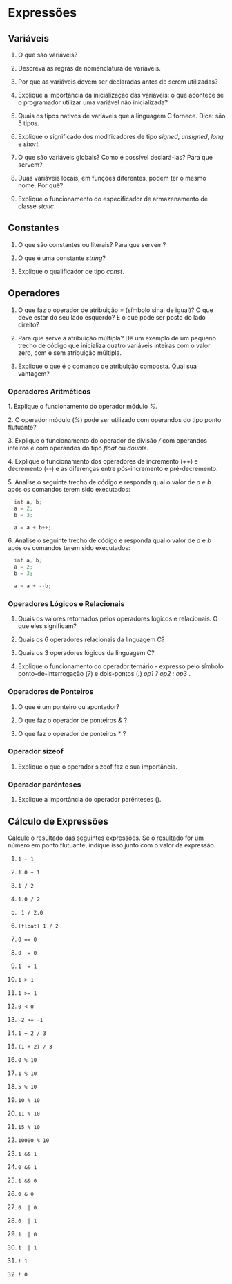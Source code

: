 # Expressões

## Variáveis

1. O que são variáveis?

2. Descreva as regras de nomenclatura de variáveis.

3. Por que as variáveis devem ser declaradas antes de serem utilizadas?

4. Explique a importância da inicialização das variáveis: o que acontece se o programador utilizar uma variável não inicializada?

5. Quais os tipos nativos de variáveis que a linguagem C fornece. Dica: são 5 tipos.

6. Explique o significado dos modificadores de tipo *signed*, *unsigned*, *long* e *short*.

7. O que são variáveis globais? Como é possível declará-las? Para que servem?

8. Duas variáveis locais, em funções diferentes, podem ter o mesmo nome. Por quê?

9. Explique o funcionamento do especificador de armazenamento de classe *static*.



## Constantes

1. O que são constantes ou literais? Para que servem?

2. O que é uma constante *string*? 

3. Explique o qualificador de tipo *const*.


## Operadores

1. O que faz o operador de atribuição *=* (símbolo sinal de igual)? O que deve estar do seu lado esquerdo? E o que pode ser posto do lado direito?

2. Para que serve a atribuição múltipla? Dê um exemplo de um pequeno trecho de código que inicializa quatro variáveis
inteiras com o valor zero, com e sem atribuição múltipla.

3. Explique o que é o comando de atribuição composta. Qual sua vantagem?


### Operadores Aritméticos

1\. Explique o funcionamento do operador módulo *%*.

2\. O operador módulo (*%*) pode ser utilizado com operandos do tipo ponto flutuante?

3\. Explique o funcionamento do operador de divisão */* com operandos inteiros e com operandos do tipo *float* ou *double*.

4\. Explique o funcionamento dos operadores de incremento (*++*) e decremento (*--*) e as diferenças entre pós-incremento
e pré-decremento.


5\. Analise o seguinte trecho de código e responda qual o valor de *a* e *b* após os comandos terem sido executados:

```c
  int a, b;
  a = 2;
  b = 3;

  a = a + b++;

```

6\. Analise o seguinte trecho de código e responda qual o valor de *a* e *b* após os comandos terem sido executados:

```c
  int a, b;
  a = 2;
  b = 3;

  a = a + --b;

```

### Operadores Lógicos e Relacionais

1. Quais os valores retornados pelos operadores lógicos e relacionais. O que eles significam?


2. Quais os 6 operadores relacionais da linguagem C?


3. Quais os 3 operadores lógicos da linguagem C?


4. Explique o funcionamento do operador ternário - expresso pelo símbolo ponto-de-interrogação (*?*) e dois-pontos (*:*) *op1 ? op2 : op3*  .


### Operadores de Ponteiros

1. O que é um ponteiro ou apontador?


2. O que faz o operador de ponteiros *&amp;* ?


3. O que faz o operador de ponteiros * ?


### Operador sizeof

1. Explique o que o operador sizeof faz e sua importância.


### Operador parênteses


1. Explique a importância do operador parênteses ().



## Cálculo de Expressões

Calcule o resultado das seguintes expressões. Se o resultado for um número em ponto flutuante, indique isso junto com o valor da expressão.


1. `1 + 1`


2. `1.0 + 1`


3. `1 / 2`


4. `1.0 / 2`


5. ` 1 / 2.0`


6. `(float) 1 / 2`


7. `0 == 0`


8. `0 != 0`


9. `1 != 1`


10. `1 > 1`


11. `1 >= 1`


12. `0 < 0`


13. `-2 <= -1`


14. `1 + 2 / 3`

15. `(1 + 2) / 3`


16. `0 % 10`

17. `1 % 10`

18. `5 % 10`

19. `10 % 10`

20. `11 % 10`

21. `15 % 10`

22. `10000 % 10`

23. `1 && 1`

24. `0 && 1`

25. `1 && 0`

26. `0 & 0`

27. `0 || 0`

28. `0 || 1`

29. `1 || 0`

30. `1 || 1`

31. `! 1`

32. `! 0`


